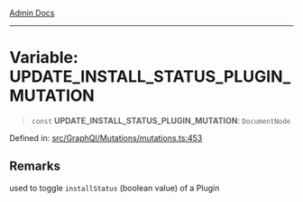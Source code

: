 [Admin Docs](/)

***

# Variable: UPDATE\_INSTALL\_STATUS\_PLUGIN\_MUTATION

> `const` **UPDATE\_INSTALL\_STATUS\_PLUGIN\_MUTATION**: `DocumentNode`

Defined in: [src/GraphQl/Mutations/mutations.ts:453](https://github.com/PalisadoesFoundation/talawa-admin/blob/main/src/GraphQl/Mutations/mutations.ts#L453)

## Remarks

used to toggle `installStatus` (boolean value) of a Plugin
